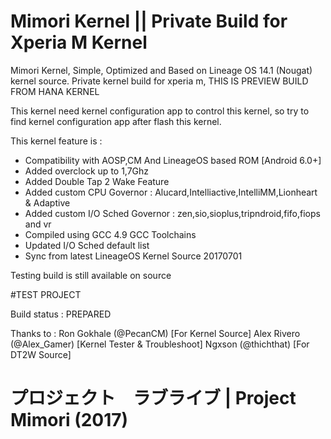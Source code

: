 # Mimori Kernel || Private Build for Xperia M Kernel

Mimori Kernel, Simple, Optimized and Based on Lineage OS 14.1 (Nougat) kernel source. Private kernel build for xperia m, THIS IS PREVIEW BUILD FROM HANA KERNEL

This kernel need kernel configuration app to control this kernel, so try to find kernel configuration app after flash this kernel.

This kernel feature is :
- Compatibility with AOSP,CM And LineageOS based ROM [Android 6.0+]
- Added overclock up to 1,7Ghz
- Added Double Tap 2 Wake Feature
- Added custom CPU Governor 
: Alucard,Intelliactive,IntelliMM,Lionheart & Adaptive
- Added custom I/O Sched Governor 
: zen,sio,sioplus,tripndroid,fifo,fiops and vr
- Compiled using GCC 4.9 GCC Toolchains 
- Updated I/O Sched default list
- Sync from latest LineageOS Kernel Source 20170701

Testing build is still available on source

#TEST PROJECT

Build status : PREPARED

Thanks to :
Ron Gokhale (@PecanCM) [For Kernel Source]
Alex Rivero (@Alex_Gamer) [Kernel Tester & Troubleshoot]
Ngxson (@thichthat) [For DT2W Source]

# プロジェクト　ラブライブ | Project Mimori (2017)
